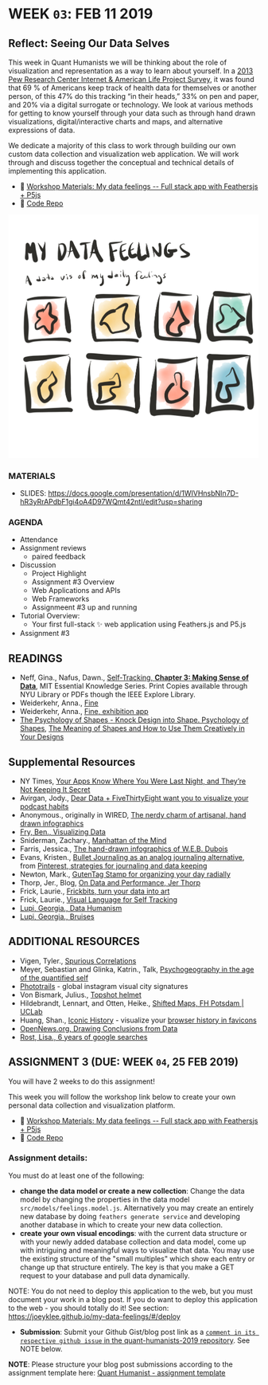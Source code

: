 # WEEK `03`: FEB 11 2019
## Reflect: Seeing Our Data Selves


This week in Quant Humanists we will be thinking about the role of visualization and representation as a way to learn about yourself. In a [2013 Pew Research Center Internet & American Life Project Survey](http://www.pewinternet.org/files/old-media/Files/Reports/2013/PIP_TrackingforHealth%2520with%2520appendix.pdf), it was found that 69 % of Americans keep track of health data for themselves or another person, of this 47% do this tracking “in their heads,” 33% on pen and paper, and 20% via a digital surrogate or technology. We look at various methods for getting to know yourself through your data such as through hand drawn visualizations, digital/interactive charts and maps, and alternative expressions of data.

We dedicate a majority of this class to work through building our own custom data collection and visualization web application. We will work through and discuss together the conceptual and technical details of implementing this application. 


- 🔗 [Workshop Materials: My data feelings -- Full stack app with Feathersjs + P5js](https://joeyklee.github.io/my-data-feelings/#/)
- 🔗 [Code Repo](https://github.com/joeyklee/my-data-feelings)

![Sketch of a data collection and visualization web application](https://raw.githubusercontent.com/joeyklee/feathers-p5-example/master/assets/images/sketch-browse.png)


### MATERIALS
- SLIDES: https://docs.google.com/presentation/d/1WIVHnsbNIn7D-hR3yRrAPdbF1gi4oA4D97WQmt42ntI/edit?usp=sharing

### AGENDA

- Attendance
- Assignment reviews
  - paired feedback
- Discussion
  - Project Highlight
  - Assignment #3 Overview
  - Web Applications and APIs
  - Web Frameworks
  - Assignmeent #3 up and running
- Tutorial Overview:
  - Your first full-stack ✨ web application using Feathers.js and P5.js 
- Assignment #3



## READINGS
- Neff, Gina., Nafus, Dawn., [Self-Tracking, **Chapter 3: Making Sense of Data**](https://ieeexplore-ieee-org.proxy.library.nyu.edu/book/7580017?bknumber=7580017), MIT Essential Knowledge Series. Print Copies available through NYU Library or PDFs though the IEEE Explore Library. 
- Weiderkehr, Anna., [Fine](https://master.annawiederkehr.com/)
- Weiderkehr, Anna., [Fine, exhibition app](http://fine-exhibition.annawiederkehr.com/record)
- [The Psychology of Shapes - Knock Design into Shape. Psychology of Shapes](https://tubikstudio.com/knock-design-into-shape-psychology-of-shapes/), [The Meaning of Shapes and How to Use Them Creatively in Your Designs](https://visme.co/blog/geometric-meanings/)

## Supplemental Resources
- NY Times, [Your Apps Know Where You Were Last Night, and They’re Not Keeping It Secret](https://www.nytimes.com/interactive/2018/12/10/business/location-data-privacy-apps.html)
- Avirgan, Jody., [Dear Data + FiveThirtyEight want you to visualize your podcast habits](http://fivethirtyeight.com/features/dear-data-and-fivethirtyeight-want-you-to-visualize-your-podcast-habits/) 
- Anonymous., originally in WIRED, [The nerdy charm of artisanal, hand drawn infographics](http://onlinefitnesshelp.com/the-nerdy-charm-of-artisanal-hand-drawn-infographics/)
- [Fry, Ben., Visualizing Data](https://www.safaribooksonline.com/library/view/visualizing-data/9780596514556/ch01.html)
- Sniderman, Zachary., [Manhattan of the Mind](http://www.nytimes.com/interactive/2013/02/17/magazine/mapping-manhattan.html#2)
- Farris, Jessica., [The hand-drawn infographics of W.E.B. Dubois](http://www.printmag.com/article/hand-drawn-infographics-w-e-b-dubois/)
- Evans, Kristen., [Bullet Journaling as an analog journaling alternative](http://theperfectdiy.com/12-layout-ideas-youll-want-to-steal-for-your-bullet-journal/), from [Pinterest, strategies for journaling and data keeping](https://www.pinterest.com/pin/230950287122242133/)
- Newton, Mark., [GutenTag Stamp for organizing your day radially](https://www.kickstarter.com/projects/gutentag/gutentag-see-the-day-seize-the-day-day-planner?ref=category)
- Thorp, Jer., Blog, [On Data and Performance, Jer Thorp](http://blog.blprnt.com/blog/blprnt/on-data-and-performance)
- Frick, Laurie., [Frickbits, turn your data into art](http://www.frickbits.com/)
- Frick, Laurie., [Visual Language for Self Tracking](https://vimeo.com/31875319)
- [Lupi, Georgia., Data Humanism](https://medium.com/@giorgialupi/data-humanism-the-revolution-will-be-visualized-31486a30dbfb)
- [Lupi, Georgia., Bruises](https://medium.com/@giorgialupi/bruises-the-data-we-dont-see-1fdec00d0036)

## ADDITIONAL RESOURCES

- Vigen, Tyler., [Spurious Correlations](http://www.tylervigen.com/spurious-correlations)
- Meyer, Sebastian and Glinka, Katrin., Talk, [Psychogeography in the age of the quantified self](https://vimeo.com/195647160)
- [Phototrails](http://phototrails.info/instagram-cities/) - global instagram visual city signatures
- Von Bismark, Julius., [Topshot helmet](http://juliusvonbismarck.com/bank/index.php?/projects/topshot-helmet/) 
- Hildebrandt, Lennart, and Otten, Heike., [Shifted Maps, FH Potsdam | UCLab](http://www.heikeotten.de/portfolio/shiftedmaps/)
- Huang, Shan., [Iconic History](https://chrome.google.com/webstore/detail/iconic-history/hfacpfhgpmaifaanbmgbbjkfgelookom?hl=en) - visualize your [browser history in favicons](https://www.fastcodesign.com/3027816/this-plugin-visualizes-your-entire-browser-history#4)
- [OpenNews.org, Drawing Conclusions from Data](https://source.opennews.org/articles/statistically-sound-data-journalism/)
- [Rost, Lisa., 6 years of google searches](https://lisacharlotterost.github.io/2015/06/20/Searching-through-the-years/)


## ASSIGNMENT 3 (DUE: WEEK `04`, 25 FEB 2019)

You will have 2 weeks to do this assignment! 

This week you will follow the workshop link below to create your own personal data collection and visualization platform. 

- 🔗 [Workshop Materials: My data feelings -- Full stack app with Feathersjs + P5js](https://joeyklee.github.io/my-data-feelings/#/)
- 🔗 [Code Repo](https://github.com/joeyklee/my-data-feelings)

### Assignment details:
You must do at least one of the following:

- **change the data model or create a new collection**: Change the data model by changing the properties in the data model `src/models/feelings.model.js`. Alternatively you may create an entirely new database by doing `feathers generate service` and developing another database in which to create your new data collection.
- **create your own visual encodings**: with the current data structure or with your newly added database collection and data model, come up with intriguing and meaningful ways to visualize that data. You may use the existing structure of the "small multiples" which show each entry or change up that structure entirely. The key is that you make a GET request to your database and pull data dynamically. 
  
NOTE: You do not need to deploy this application to the web, but you must document your work in a blog post. If you do want to deploy this application to the web - you should totally do it! See section: https://joeyklee.github.io/my-data-feelings/#/deploy

- **Submission**: Submit your Github Gist/blog post link as a [`comment in its respective github issue` in the quant-humanists-2019 repository](https://github.com/joeyklee/quant-humanists-2019/issues). See NOTE below.

**NOTE**: Please structure your blog post submissions according to the assignment template here: [Quant Humanist - assignment template](https://github.com/joeyklee/quant-humanists-2019/blob/master/_templates/assignment-submission-template.md)  
